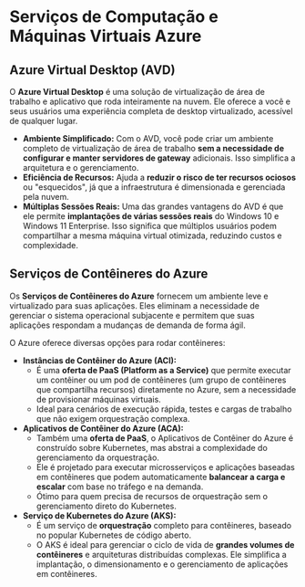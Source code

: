 # Serviços de Computação e Máquinas Virtuais Azure
## **Azure Virtual Desktop (AVD)**

O **Azure Virtual Desktop** é uma solução de virtualização de área de trabalho e aplicativo que roda inteiramente na nuvem. Ele oferece a você e seus usuários uma experiência completa de desktop virtualizado, acessível de qualquer lugar.

- **Ambiente Simplificado:** Com o AVD, você pode criar um ambiente completo de virtualização de área de trabalho **sem a necessidade de configurar e manter servidores de gateway** adicionais. Isso simplifica a arquitetura e o gerenciamento.
- **Eficiência de Recursos:** Ajuda a **reduzir o risco de ter recursos ociosos** ou "esquecidos", já que a infraestrutura é dimensionada e gerenciada pela nuvem.
- **Múltiplas Sessões Reais:** Uma das grandes vantagens do AVD é que ele permite **implantações de várias sessões reais** do Windows 10 e Windows 11 Enterprise. Isso significa que múltiplos usuários podem compartilhar a mesma máquina virtual otimizada, reduzindo custos e complexidade.
## **Serviços de Contêineres do Azure**

Os **Serviços de Contêineres do Azure** fornecem um ambiente leve e virtualizado para suas aplicações. Eles eliminam a necessidade de gerenciar o sistema operacional subjacente e permitem que suas aplicações respondam a mudanças de demanda de forma ágil.

O Azure oferece diversas opções para rodar contêineres:

- **Instâncias de Contêiner do Azure (ACI):**
    - É uma **oferta de PaaS (Platform as a Service)** que permite executar um contêiner ou um pod de contêineres (um grupo de contêineres que compartilha recursos) diretamente no Azure, sem a necessidade de provisionar máquinas virtuais.
    - Ideal para cenários de execução rápida, testes e cargas de trabalho que não exigem orquestração complexa.
- **Aplicativos de Contêiner do Azure (ACA):**
    - Também uma **oferta de PaaS**, o Aplicativos de Contêiner do Azure é construído sobre Kubernetes, mas abstrai a complexidade do gerenciamento da orquestração.
    - Ele é projetado para executar microsserviços e aplicações baseadas em contêineres que podem automaticamente **balancear a carga e escalar** com base no tráfego e na demanda.
    - Ótimo para quem precisa de recursos de orquestração sem o gerenciamento direto do Kubernetes.
- **Serviço de Kubernetes do Azure (AKS):**
    - É um serviço de **orquestração** completo para contêineres, baseado no popular Kubernetes de código aberto.
    - O AKS é ideal para gerenciar o ciclo de vida de **grandes volumes de contêineres** e arquiteturas distribuídas complexas. Ele simplifica a implantação, o dimensionamento e o gerenciamento de aplicações em contêineres.


